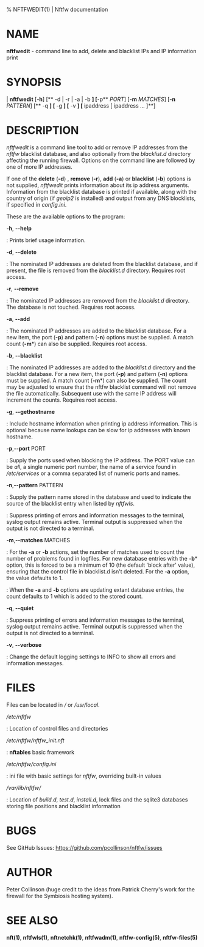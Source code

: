 % NFTFWEDIT(1) | Nftfw documentation

NAME
====

**nftfwedit** \- command line to add, delete and blacklist IPs and IP information print

SYNOPSIS
======

| **nftfwedit** \[**-h**\]  \[** -d | -r | -a | -b **\]  \[**-p** _PORT_] \[**-m** _MATCHES_] \[**-n** _PATTERN_] \[** -q **] \[** -g **] \[** -v **] \[** ipaddress [ ipaddress ... ]**\]


DESCRIPTION
=========

_nftfwedit_ is a command line tool to add or remove IP addresses from the _nftfw_ blacklist database, and also optionally from the _blacklist.d_ directory affecting the running firewall. Options on the command line are followed by one of more IP addresses.

If one of the **delete** (**-d**) , **remove** (**-r**), **add** (**-a**) or **blacklist** (**-b**) options is not supplied, _nftfwedit_ prints information about its ip address arguments. Information from the blacklist database is printed if available, along with the country of origin (if _geoip2_ is installed) and output from any DNS blocklists, if specified in _config.ini_.

These are the available options to the program:

**-h**, **-\-help**

:   Prints brief usage information.

**-d**, **-\-delete**

:   The nominated IP addresses are deleted from the blacklist database, and if present, the file is removed from the _blacklist.d_ directory. Requires root access.

**-r**, **-\-remove**

:   The nominated IP addresses are removed from the _blacklist.d_ directory. The database is not touched. Requires root access.

**-a**, **-\-add**

:   The nominated IP addresses are added to the blacklist database. For a new item, the port (**-p**) and pattern (**-n**) options must be supplied. A match count (**-m***) can also be supplied. Requires root access.

**-b**, **-\-blacklist**

:   The nominated IP addresses are added to the _blacklist.d_ directory and the blacklist database. For a new item, the port (**-p**) and pattern (**-n**) options must be supplied. A match count (**-m***) can also be supplied. The count may be adjusted to ensure that the nftfw blacklist command will not remove the file automatically. Subsequent use with the same IP address will increment the counts. Requires root access.

**-g**, **-\-gethostname**

:   Include hostname information when printing ip address information. This is optional because name lookups can be slow for ip addresses with known hostname.

**-p**,**-\-port** PORT

:   Supply the ports used when blocking the IP address. The PORT value can be _all_, a single numeric port number, the name of a service found in _/etc/services_ or a comma separated list of numeric ports and names.

**-n**,**-\-pattern** PATTERN

:   Supply the pattern name stored in the database and used to indicate the source of the blacklist entry when listed by _nftfwls_.

:   Suppress printing of errors and information messages to the terminal, syslog output remains active. Terminal output is suppressed when the output is not directed to a terminal.

**-m**,**-\-matches** MATCHES

:   For the **-a** or **-b** actions, set the number of matches used to count the number of problems found in logfiles. For new database entries with the **-b*** option, this is forced to be a minimum of 10 (the default 'block after' value), ensuring that the control file in blacklist.d isn't deleted. For the **-a** option, the value defaults to 1.

:   When the **-a** and **-b** options are updating extant database entries, the count defaults to 1 which is added to the stored count.

**-q**, **-\-quiet**

:   Suppress printing of errors and information messages to the terminal, syslog output remains active. Terminal output is suppressed when the output is not directed to a terminal.

**-v**, **-\-verbose**

:   Change the default logging settings to INFO to show all errors and information messages.


FILES
=====

Files can be located in _/_ or _/usr/local_.


_/etc/nftfw_

:   Location of control files and directories

_/etc/nftfw/nftfw_init.nft_

:  **nftables** basic framework

_/etc/nftfw/config.ini_

: ini file with basic settings for *nftfw*, overriding built-in values

_/var/lib/nftfw/_

:   Location of *build.d*, *test.d*, *install.d*, lock files and the sqlite3 databases storing file positions and blacklist information


BUGS
====

See GitHub Issues: <https://github.com/pcollinson/nftfw/issues>

AUTHOR
======

Peter Collinson (huge credit to the ideas from Patrick Cherry's work for the firewall for the Symbiosis hosting system).

SEE ALSO
========

**nft(1)**, **nftfwls(1)**, **nftnetchk(1)**, **nftfwadm(1)**, **nftfw-config(5)**, **nftfw-files(5)**
